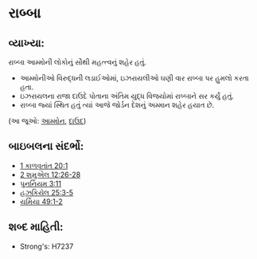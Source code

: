 # રાબ્બા 

## વ્યાખ્યા: 

રાબ્બા આમ્મોની લોકોનું સૌથી મહત્ત્વનું શહેર હતું.

* આમ્મોનીઓ વિરુદ્ધની લડાઈઓમાં, ઇઝરાયલીઓ ઘણી વાર રાબ્બા પર હુમલો કરતા હતા.
* ઇઝરાયલના રાજા દાઉદે પોતાના અંતિમ યુદ્ધ વિજયોમાં રાબ્બાને સર કર્યું હતું.
* રાબ્બા જ્યાં સ્થિત હતું ત્યાં આજે જોર્ડન દેશનું અમ્માન શહેર હયાત છે.

(આ જૂઓ: [આમ્મોન](../names/ammon.md), [દાઉદ](../names/david.md))

## બાઇબલના સંદર્ભો: 

* [1 કાળવૃતાંત 20:1](rc://gu/tn/help/1ch/20/01)
* [2 શમુએલ 12:26-28](rc://gu/tn/help/2sa/12/26)
* [પુનર્નિયમ 3:11](rc://gu/tn/help/deu/03/11)
* [હઝકિયેલ 25:3-5](rc://gu/tn/help/ezk/25/03)
* [યર્મિયા 49:1-2](rc://gu/tn/help/jer/49/01)

## શબ્દ માહિતી: 

* Strong's: H7237
